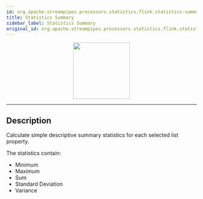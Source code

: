 ```yaml
---
id: org.apache.streampipes.processors.statistics.flink.statistics-summary
title: Statistics Summary
sidebar_label: Statistics Summary
original_id: org.apache.streampipes.processors.statistics.flink.statistics-summary
---
```


<!--
  ~ Licensed to the Apache Software Foundation (ASF) under one or more
  ~ contributor license agreements.  See the NOTICE file distributed with
  ~ this work for additional information regarding copyright ownership.
  ~ The ASF licenses this file to You under the Apache License, Version 2.0
  ~ (the "License"); you may not use this file except in compliance with
  ~ the License.  You may obtain a copy of the License at
  ~
  ~    http://www.apache.org/licenses/LICENSE-2.0
  ~
  ~ Unless required by applicable law or agreed to in writing, software
  ~ distributed under the License is distributed on an "AS IS" BASIS,
  ~ WITHOUT WARRANTIES OR CONDITIONS OF ANY KIND, either express or implied.
  ~ See the License for the specific language governing permissions and
  ~ limitations under the License.
  ~
  -->



<p align="center"> 
    <img src="/img/pipeline-elements/org.apache.streampipes.processors.statistics.flink.statistics-summary/icon.png" width="150px;" class="pe-image-documentation"/>
</p>

***

## Description

Calculate simple descriptive summary statistics for each selected list property.

The statistics contain:
* Minimum
* Maximum
* Sum
* Standard Deviation
* Variance

